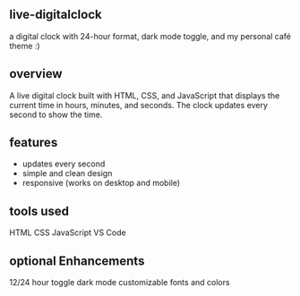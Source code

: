 ## live-digitalclock
 a digital clock with 24-hour format, dark mode toggle, and my personal café theme :)

## overview
A live digital clock built with HTML, CSS, and JavaScript that displays the current time in hours, minutes, and seconds. The clock updates every second to show the time.

## features
- updates every second
- simple and clean design
- responsive (works on desktop and mobile)

## tools used
HTML
CSS
JavaScript
VS Code

## optional Enhancements
12/24 hour toggle
dark mode
customizable fonts and colors
